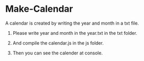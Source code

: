 # Make-Calendar
A calendar is created by writing the year and month in a txt file.

1. Please write year and month in the year.txt in the txt folder.

2. And compile the calendar.js in the js folder.

3. Then you can see the calender at console.

